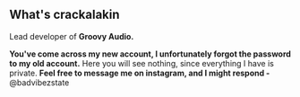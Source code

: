 ## What's crackalakin 

Lead developer of **Groovy Audio.**

**You've come across my new account, I unfortunately forgot the password to my old account.**
Here you will see nothing, since everything I have is private. **Feel free to message me
on instagram, and I might respond -** @badvibezstate
